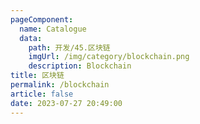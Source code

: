 ```yaml
---
pageComponent: 
  name: Catalogue
  data: 
    path: 开发/45.区块链
    imgUrl: /img/category/blockchain.png
    description: Blockchain
title: 区块链
permalink: /blockchain
article: false
date: 2023-07-27 20:49:00
---
```


